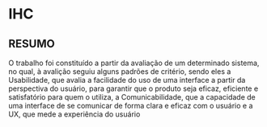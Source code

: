 # IHC
## RESUMO
O trabalho foi constituído a partir da avaliação de um determinado sistema, no qual, à avalição seguiu alguns padrões de critério, sendo eles a Usabilidade, que avalia a facilidade do uso de uma interface a partir da perspectiva do usuário, para garantir que o produto seja eficaz, eficiente e satisfatório para quem o utiliza, a Comunicabilidade, que a capacidade de uma interface de se comunicar de forma clara e eficaz com o usuário e a UX, que mede a experiência do usuário 
